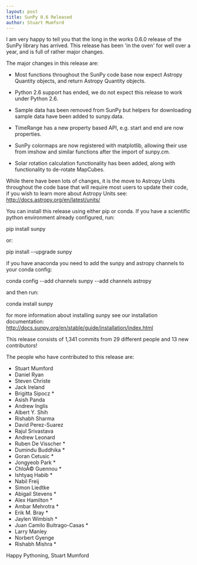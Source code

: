 ```yaml
---
layout: post
title: SunPy 0.6 Released
author: Stuart Mumford
---
```


I am very happy to tell you that the long in the works 0.6.0 release of
the SunPy library has arrived. This release has been 'in the oven' for
well over a year, and is full of rather major changes.


The major changes in this release are:

* Most functions throughout the SunPy code base now expect Astropy
Quantity objects, and return Astropy Quantity objects.

* Python 2.6 support has ended, we do not expect this release to
work under Python 2.6.

* Sample data has been removed from SunPy but helpers for
downloading sample data have been added to sunpy.data.

* TimeRange has a new property based API, e.g. start and end are
now properties.

* SunPy colormaps are now registered with matplotlib, allowing
their use from imshow and similar functions after the import
of sunpy.cm.

* Solar rotation calculation functionality has been added, along
with functionality to de-rotate MapCubes.


While there have been lots of changes, it is the move to Astropy Units
throughout the code base that will require most users to update their
code, if you wish to learn more about Astropy Units see:
http://docs.astropy.org/en/latest/units/


You can install this release using either pip or conda. If you have a
scientific python environment already configured, run:

pip install sunpy

or:

pip install --upgrade sunpy

if you have anaconda you need to add the sunpy and astropy channels to
your conda config:

conda config --add channels sunpy --add channels astropy

and then run:

conda install sunpy


for more information about installing sunpy see our installation
documentation: http://docs.sunpy.org/en/stable/guide/installation/index.html


This release consists of 1,341 commits from 29 different people and
13 new contributors!

The people who have contributed to this release are:


* Stuart Mumford
* Daniel Ryan
* Steven Christe
* Jack Ireland
* Brigitta Sipocz *
* Asish Panda
* Andrew Inglis
* Albert Y. Shih
* Rishabh Sharma
* David Perez-Suarez
* Rajul Srivastava
* Andrew Leonard
* Ruben De Visscher *
* Dumindu Buddhika *
* Goran Cetusic *
* Jongyeob Park *
* ChloÃ© Guennou *
* Ishtyaq Habib *
* Nabil Freij
* Simon Liedtke
* Abigail Stevens *
* Alex Hamilton *
* Ambar Mehrotra *
* Erik M. Bray *
* Jaylen Wimbish *
* Juan Camilo Buitrago-Casas *
* Larry Manley
* Norbert Gyenge
* Rishabh Mishra *



Happy Pythoning,
Stuart Mumford 
